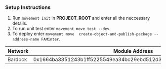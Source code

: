 ### Setup Instructions
1. Run `movement init` in **PROJECT_ROOT** and enter all the neccessary details.
2. To run unit test enter `movement move test --dev`.
3. To deploy enter `movement move  create-object-and-publish-package --address-name FAMinter`.

| Network | Module Address |
| ------- | -------------- |
| Bardock | 0x1664ba3351243b1ff5225549ea34bc29ebd512d368807f5fa94ca91bd688deee|